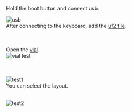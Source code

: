 Hold the boot button and connect usb.<br/>

![usb](https://github.com/cosmosalad/Gear60/assets/45204109/1f371951-c98e-43f4-af8d-9e860d621abd)<br/>
After connecting to the keyboard, add the [uf2 file](https://github.com/cosmosalad/Gear60/blob/main/vial/gear60_vial.uf2).<br/><br/><br/>


Open the [vial](https://vial.rocks/).<br/>
![vial test](https://github.com/cosmosalad/Gear60/assets/45204109/4722aa86-5b4a-4169-bb47-ba00da6a0fd9)<br/>
<br/><br/>

![test1](https://github.com/cosmosalad/Gear60/assets/45204109/2f3d3d05-738e-431b-8cb2-a5680b9eafca)<br/>
You can select the layout.<br/><br/>


![test2](https://github.com/cosmosalad/Gear60/assets/45204109/37f09857-5e83-4b31-9526-4c71e0108d67)<br/>


